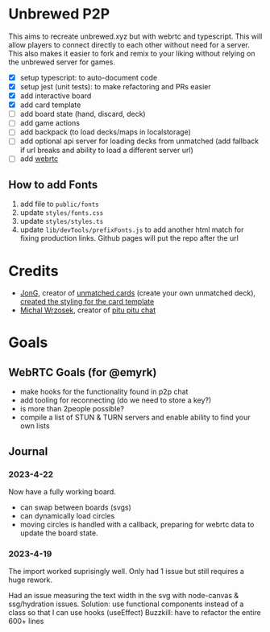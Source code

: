 # Unbrewed P2P

This aims to recreate unbrewed.xyz but with webrtc and typescript. This will allow players to connect directly to each other without need for a server. This also makes it easier to fork and remix to your liking without relying on the unbrewed server for games.

- [x] setup typescript: to auto-document code
- [x] setup jest (unit tests): to make refactoring and PRs easier
- [x] add interactive board
- [x] add card template
- [ ] add board state (hand, discard, deck)
- [ ] add game actions
- [ ] add backpack (to load decks/maps in localstorage)
- [ ] add optional api server for loading decks from unmatched (add fallback if url breaks and ability to load a different server url)
- [ ] add [webrtc](https://michal-wrzosek.github.io/p2p-chat/)

## How to add Fonts

1. add file to `public/fonts`
1. update `styles/fonts.css`
1. update `styles/styles.ts`
1. update `lib/devTools/prefixFonts.js` to add another html match for fixing production links. Github pages will put the repo after the url

# Credits

- [JonG](https://github.com/JonathanGuberman), creator of [ unmatched.cards](https://unmatched.cards/) (create your own unmatched deck), [created the styling for the card template](https://github.com/JonathanGuberman/unmatched_maker/blob/a7e96b69559461bfac7d3203d8d3899d4af36398/src/components/UnmatchedCard.vue)
- [Michal Wrzosek](https://github.com/michal-wrzosek), creator of [pitu pitu chat](https://michal-wrzosek.github.io/p2p-chat/)

# Goals

## WebRTC Goals (for @emyrk)

- make hooks for the functionality found in p2p chat
- add tooling for reconnecting (do we need to store a key?)
- is more than 2people possible?
- compile a list of STUN & TURN servers and enable ability to find your own lists

## Journal

### 2023-4-22

Now have a fully working board.

- can swap between boards (svgs)
- can dynamically load circles
- moving circles is handled with a callback, preparing for webrtc data to update the board state.

### 2023-4-19

The import worked suprisingly well. Only had 1 issue but still requires a huge rework.

Had an issue measuring the text width in the svg with node-canvas & ssg/hydration issues.
Solution: use functional components instead of a class so that I can use hooks (useEffect)
Buzzkill: have to refactor the entire 600+ lines
